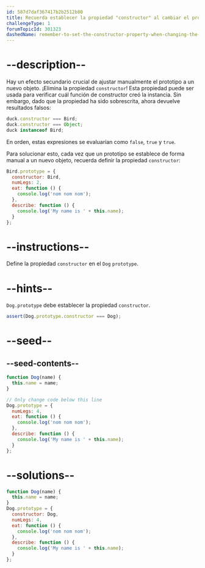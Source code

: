 ```yaml
---
id: 587d7daf367417b2b2512b80
title: Recuerda establecer la propiedad "constructor" al cambiar el prototipo
challengeType: 1
forumTopicId: 301323
dashedName: remember-to-set-the-constructor-property-when-changing-the-prototype
---
```


# --description--

Hay un efecto secundario crucial de ajustar manualmente el prototipo a un nuevo objeto. ¡Elimina la propiedad `constructor`! Esta propiedad puede ser usada para verificar cuál función de constructor creó la instancia. Sin embargo, dado que la propiedad ha sido sobrescrita, ahora devuelve resultados falsos:

```js
duck.constructor === Bird;
duck.constructor === Object;
duck instanceof Bird;
```

En orden, estas expresiones se evaluarían como `false`, `true` y `true`.

Para solucionar esto, cada vez que un prototipo se establece de forma manual a un nuevo objeto, recuerda definir la propiedad `constructor`:

```js
Bird.prototype = {
  constructor: Bird,
  numLegs: 2,
  eat: function () {
    console.log('nom nom nom');
  },
  describe: function () {
    console.log('My name is ' + this.name);
  }
};
```

# --instructions--

Define la propiedad `constructor` en el `Dog` `prototype`.

# --hints--

`Dog.prototype` debe establecer la propiedad `constructor`.

```js
assert(Dog.prototype.constructor === Dog);
```

# --seed--

## --seed-contents--

```js
function Dog(name) {
  this.name = name;
}

// Only change code below this line
Dog.prototype = {
  numLegs: 4,
  eat: function () {
    console.log('nom nom nom');
  },
  describe: function () {
    console.log('My name is ' + this.name);
  }
};
```

# --solutions--

```js
function Dog(name) {
  this.name = name;
}
Dog.prototype = {
  constructor: Dog,
  numLegs: 4,
  eat: function () {
    console.log('nom nom nom');
  },
  describe: function () {
    console.log('My name is ' + this.name);
  }
};
```
